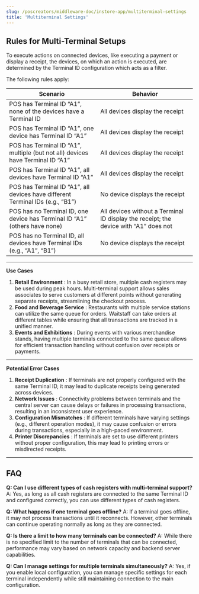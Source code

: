 ```yaml
---
slug: /poscreators/middleware-doc/instore-app/multiterminal-settings
title: 'Multiterminal Settings'
---
```


## Rules for Multi-Terminal Setups

To execute actions on connected devices, like executing a payment or display a receipt, the devices, on which an action is executed, are determined by the Terminal ID configuration which acts as a filter. 

The following rules apply:

| **Scenario** | **Behavior** |
|--------------|--------------|
| POS has Terminal ID “A1”, none of the devices have a Terminal ID | All devices display the receipt |
| POS has Terminal ID “A1”, one device has Terminal ID “A1” | All devices display the receipt |
| POS has Terminal ID “A1”, multiple (but not all) devices have Terminal ID “A1” | All devices display the receipt |
| POS has Terminal ID “A1”, all devices have Terminal ID “A1” | All devices display the receipt |
| POS has Terminal ID “A1”, all devices have different Terminal IDs (e.g., “B1”) | No device displays the receipt |
| POS has no Terminal ID, one device has Terminal ID “A1” (others have none) | All devices without a Terminal ID display the receipt; the device with “A1” does not |
| POS has no Terminal ID, all devices have Terminal IDs (e.g., “A1”, “B1”) | No device displays the receipt |

---

**Use Cases**

1. **Retail Environment** :
    In a busy retail store, multiple cash registers may be used during peak hours.
    Multi-terminal support allows sales associates to serve customers at different
    points without generating separate receipts, streamlining the checkout process.
2. **Food and Beverage Service** :
    Restaurants with multiple service stations can utilize the same queue for orders.
    Waitstaff can take orders at different tables while ensuring that all transactions
    are tracked in a unified manner.
3. **Events and Exhibitions** :
    During events with various merchandise stands, having multiple terminals
    connected to the same queue allows for efficient transaction handling without
    confusion over receipts or payments.


---


**Potential Error Cases**

1. **Receipt Duplication** :
    If terminals are not properly configured with the same Terminal ID, it may lead to
    duplicate receipts being generated across devices.
2. **Network Issues** :
    Connectivity problems between terminals and the central server can cause
    delays or failures in processing transactions, resulting in an inconsistent user
    experience.
3. **Configuration Mismatches** :
    If different terminals have varying settings (e.g., different operation modes), it
    may cause confusion or errors during transactions, especially in a high-paced
    environment.
4. **Printer Discrepancies** :
    If terminals are set to use different printers without proper configuration, this may
    lead to printing errors or misdirected receipts.

---

## FAQ

**Q: Can I use different types of cash registers with multi-terminal support?**
A: Yes, as long as all cash registers are connected to the same Terminal ID and
configured correctly, you can use different types of cash registers.

**Q: What happens if one terminal goes offline?**
A: If a terminal goes offline, it may not process transactions until it reconnects. However,
other terminals can continue operating normally as long as they are connected.

**Q: Is there a limit to how many terminals can be connected?**
A: While there is no specified limit to the number of terminals that can be connected,
performance may vary based on network capacity and backend server capabilities.

**Q: Can I manage settings for multiple terminals simultaneously?**
A: Yes, if you enable local configuration, you can manage specific settings for each
terminal independently while still maintaining connection to the main configuration.


